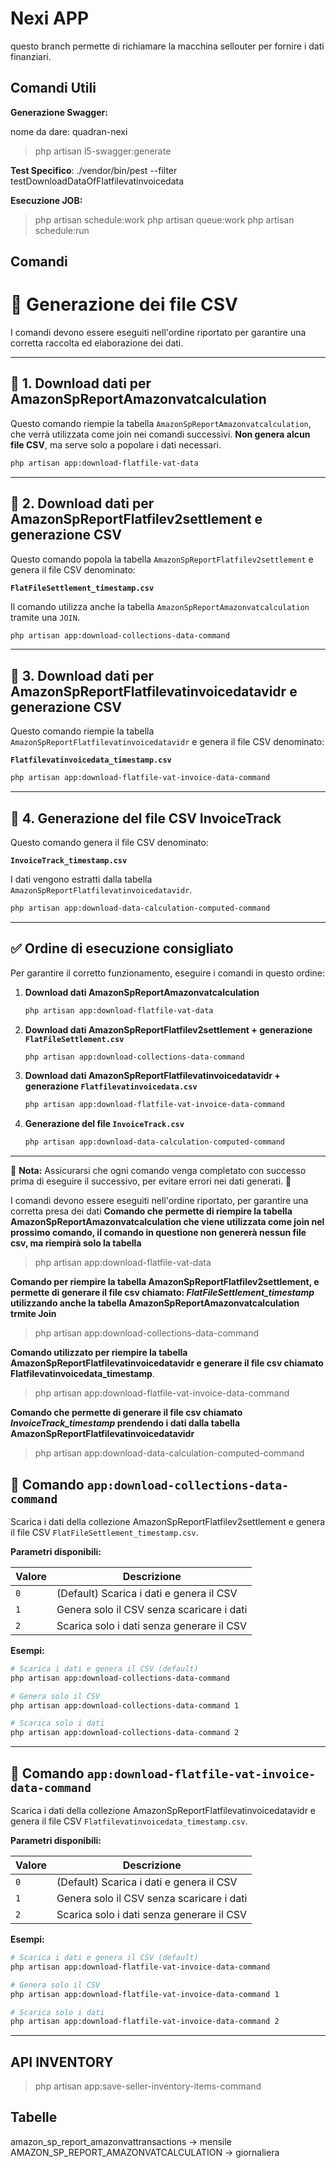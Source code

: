 # Nexi APP

questo branch permette di richiamare la macchina sellouter per fornire i dati finanziari.

## Comandi Utili

**Generazione Swagger:**

nome da dare: quadran-nexi

> php artisan l5-swagger:generate

**Test Specifico**:
./vendor/bin/pest --filter testDownloadDataOfFlatfilevatinvoicedata

**Esecuzione JOB:**

> php artisan schedule:work
> php artisan queue:work
> php artisan schedule:run

## Comandi

# 📄 Generazione dei file CSV

I comandi devono essere eseguiti nell'ordine riportato per garantire una corretta raccolta ed elaborazione dei dati.

---

## 📌 1. Download dati per AmazonSpReportAmazonvatcalculation

Questo comando riempie la tabella `AmazonSpReportAmazonvatcalculation`, che verrà utilizzata come join nei comandi successivi. **Non genera alcun file CSV**, ma serve solo a popolare i dati necessari.

```sh
php artisan app:download-flatfile-vat-data
```

---

## 📌 2. Download dati per AmazonSpReportFlatfilev2settlement e generazione CSV

Questo comando popola la tabella `AmazonSpReportFlatfilev2settlement` e genera il file CSV denominato:

**`FlatFileSettlement_timestamp.csv`**

Il comando utilizza anche la tabella `AmazonSpReportAmazonvatcalculation` tramite una `JOIN`.

```sh
php artisan app:download-collections-data-command
```

---

## 📌 3. Download dati per AmazonSpReportFlatfilevatinvoicedatavidr e generazione CSV

Questo comando riempie la tabella `AmazonSpReportFlatfilevatinvoicedatavidr` e genera il file CSV denominato:

**`Flatfilevatinvoicedata_timestamp.csv`**

```sh
php artisan app:download-flatfile-vat-invoice-data-command
```

---

## 📌 4. Generazione del file CSV InvoiceTrack

Questo comando genera il file CSV denominato:

**`InvoiceTrack_timestamp.csv`**

I dati vengono estratti dalla tabella `AmazonSpReportFlatfilevatinvoicedatavidr`.

```sh
php artisan app:download-data-calculation-computed-command
```

---

## ✅ Ordine di esecuzione consigliato

Per garantire il corretto funzionamento, eseguire i comandi in questo ordine:

1. **Download dati AmazonSpReportAmazonvatcalculation**
    ```sh
    php artisan app:download-flatfile-vat-data
    ```
2. **Download dati AmazonSpReportFlatfilev2settlement + generazione `FlatFileSettlement.csv`**
    ```sh
    php artisan app:download-collections-data-command
    ```
3. **Download dati AmazonSpReportFlatfilevatinvoicedatavidr + generazione `Flatfilevatinvoicedata.csv`**
    ```sh
    php artisan app:download-flatfile-vat-invoice-data-command
    ```
4. **Generazione del file `InvoiceTrack.csv`**
    ```sh
    php artisan app:download-data-calculation-computed-command
    ```

---

🔹 **Nota:** Assicurarsi che ogni comando venga completato con successo prima di eseguire il successivo, per evitare errori nei dati generati. 🚀

I comandi devono essere eseguiti nell'ordine riportato, per garantire una corretta presa dei dati
**Comando che permette di riempire la tabella AmazonSpReportAmazonvatcalculation che viene utilizzata come join nel prossimo comando, il comando in questione non genererà nessun file csv, ma riempirà solo la tabella**

> php artisan app:download-flatfile-vat-data

**Comando per riempire la tabella AmazonSpReportFlatfilev2settlement, e permette di generare il file csv chiamato: _FlatFileSettlement_timestamp_ utilizzando anche la tabella AmazonSpReportAmazonvatcalculation trmite Join**

> php artisan app:download-collections-data-command

**Comando utilizzato per riempire la tabella AmazonSpReportFlatfilevatinvoicedatavidr e generare il file csv chiamato Flatfilevatinvoicedata_timestamp**.

> php artisan app:download-flatfile-vat-invoice-data-command

**Comando che permette di generare il file csv chiamato _InvoiceTrack_timestamp_ prendendo i dati dalla tabella AmazonSpReportFlatfilevatinvoicedatavidr**

> php artisan app:download-data-calculation-computed-command

## 📌 Comando `app:download-collections-data-command`

Scarica i dati della collezione AmazonSpReportFlatfilev2settlement e genera il file CSV `FlatFileSettlement_timestamp.csv`.

**Parametri disponibili:**

| Valore | Descrizione                               |
| ------ | ----------------------------------------- |
| `0`    | (Default) Scarica i dati e genera il CSV  |
| `1`    | Genera solo il CSV senza scaricare i dati |
| `2`    | Scarica solo i dati senza generare il CSV |

**Esempi:**

```sh
# Scarica i dati e genera il CSV (default)
php artisan app:download-collections-data-command

# Genera solo il CSV
php artisan app:download-collections-data-command 1

# Scarica solo i dati
php artisan app:download-collections-data-command 2
```

---

## 📌 Comando `app:download-flatfile-vat-invoice-data-command`

Scarica i dati della collezione AmazonSpReportFlatfilevatinvoicedatavidr e genera il file CSV `Flatfilevatinvoicedata_timestamp.csv`.

**Parametri disponibili:**

| Valore | Descrizione                               |
| ------ | ----------------------------------------- |
| `0`    | (Default) Scarica i dati e genera il CSV  |
| `1`    | Genera solo il CSV senza scaricare i dati |
| `2`    | Scarica solo i dati senza generare il CSV |

**Esempi:**

```sh
# Scarica i dati e genera il CSV (default)
php artisan app:download-flatfile-vat-invoice-data-command

# Genera solo il CSV
php artisan app:download-flatfile-vat-invoice-data-command 1

# Scarica solo i dati
php artisan app:download-flatfile-vat-invoice-data-command 2
```

---

## API INVENTORY

> php artisan app:save-seller-inventory-items-command

## Tabelle

amazon_sp_report_amazonvattransactions -> mensile
AMAZON_SP_REPORT_AMAZONVATCALCULATION -> giornaliera
